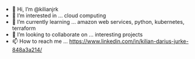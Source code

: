 - 👋 Hi, I’m @kilianjrk
- 👀 I’m interested in ...
cloud computing
- 🌱 I’m currently learning ...
amazon web services, python, kubernetes, terraform
- 💞️ I’m looking to collaborate on ...
interesting projects
- 📫 How to reach me ...
https://www.linkedin.com/in/kilian-darius-jurke-848a3a214/

<!---
kilianjurke/kilianjurke is a ✨ special ✨ repository because its `README.md` (this file) appears on your GitHub profile.
You can click the Preview link to take a look at your changes.
--->
